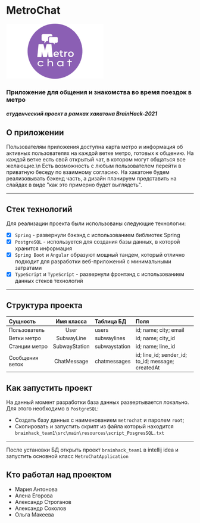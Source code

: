 # MetroChat

![logo](https://github.com/MarishkaAnt/brainhack_team1/blob/main/logo%202.5.png)

### Приложение для общения и знакомства во время поездок в метро
##### студенческий проект в рамках хакатона BrainHack-2021

## О приложении
  Пользователям приложения доступна карта метро и информация об активных пользователях на каждой ветке метро, готовых к общению. На каждой ветке есть свой открытый чат, в котором могут общаться все желающие.\n
  Есть возможность с любым пользователем перейти в приватную беседу по взаимному согласию. На хакатоне будем реализовывать бэкенд часть, а дизайн планируем представить на слайдах в виде "как это примерно будет выглядеть".

----
## Стек технологий
Для реализации проекта были использованы следующие технологии:
- [X] `Spring` - развернули бэкэнд с использованием библиотек Spring
- [X] `PostgreSQL` - используется для создания базы данных, в которой хранится информация
- [X] `Spring Boot` и `Angular` образуют мощный тандем, который отлично подходит для разработки 
  веб-приложений с минимальными затратами
- [X] `TypeScript` и `TypeScript` - развернули фронтэнд с использованием данных стеков технологий
----
## Структура проекта
| Сущность | Имя класса | Таблица БД | Поля |
|:----|:----:|:----------|:----------|
| Пользователь | User | users |id; name; city; email|
| Ветки метро | SubwayLine | subwaylines | id; name; city_id |
| Станции метро | SubwayStation | subwaystation | id; name; line_id |
| Сообщения веток | ChatMessage | chatmessages | id; line_id; sender_id; to_id; message; createdAt |

## Как запустить проект

На данный момент разработки база данных развертывается локально. Для этого необходимо в `PostgreSQL`:
* Создать базу данных с наименованием `metrochat` и паролем `root`;
* Скопировать и запустить скрипт из файла который находится
  `brainhack_team1\src\main\resources\script_PosgresSQL.txt`
----  
После установки БД открыть проект `brainhack_team1` в intellij idea и 
запустить основной класс  `MetroChatApplication`

## Кто работал над проектом
* Мария Антонова
* Алена Егорова
* Александр Строганов
* Александр Соколов
* Ольга Макеева